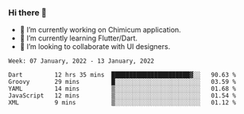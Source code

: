 ### Hi there 👋

<!--
**devcat37/devcat37** is a ✨ _special_ ✨ repository because its `README.md` (this file) appears on your GitHub profile.-->


- 🔭 I’m currently working on Chimicum application.
- 🌱 I’m currently learning Flutter/Dart.
- 👯 I’m looking to collaborate with UI designers.
<!-- - 🤔 I’m looking for help with ... -->

<!--START_SECTION:waka-->
```text
Week: 07 January, 2022 - 13 January, 2022

Dart         12 hrs 35 mins  ██████████████████████▓░░   90.63 % 
Groovy       29 mins         █░░░░░░░░░░░░░░░░░░░░░░░░   03.59 % 
YAML         14 mins         ▒░░░░░░░░░░░░░░░░░░░░░░░░   01.68 % 
JavaScript   12 mins         ▒░░░░░░░░░░░░░░░░░░░░░░░░   01.54 % 
XML          9 mins          ▒░░░░░░░░░░░░░░░░░░░░░░░░   01.12 % 
```
<!--END_SECTION:waka-->
